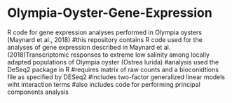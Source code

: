 # Olympia-Oyster-Gene-Expression
R code for gene expression analyses performed in Olympia oysters (Maynard et al., 2018)
#this repository contains R code used for the analyses of gene expression described in Maynard et al. (2018)Transcriptomic responses to extreme low salinity among locally adapted populations of Olympia oyster (Ostrea lurida) 
#analysis used the DeSeq2 package in R
#requires matrix of raw counts and a bioconidtions file as specified by DESeq2
#includes two-factor generalized linear models wiht interaction terms
#also includes code for performing principal components analysis
